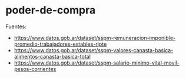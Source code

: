 # poder-de-compra

Fuentes:
- https://www.datos.gob.ar/dataset/sspm-remuneracion-imponible-promedio-trabajadores-estables-ripte
- https://www.datos.gob.ar/dataset/sspm-valores-canasta-basica-alimentos-canasta-basica-total
- https://www.datos.gob.ar/dataset/sspm-salario-minimo-vital-movil-pesos-corrientes
